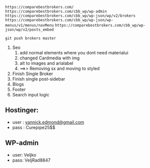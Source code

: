 `https://comparebestbrokers.com/`
`https://comparebestbrokers.com/cbb_wp/wp-admin`
`https://comparebestbrokers.com/cbb_wp/wp-json/wp/v2/brokers`
`https://comparebestbrokers.com/cbb_wp/wp-json/wp-menus/v1/menus/navMenu`
`https://comparebestbrokers.com/cbb_wp/wp-json/wp/v2/posts_embed`

`git push brokers master`

1. Seo
   1. add normal elements where you dont need materialui
   2. changed Cardmedia with img
   3. alt to images and arialabel
   4. ==>> Removing sx and moving to styled
2. Finish Single Broker
3. Finish single post-sidebar
4. Blogs
5. Footer
6. Search input logic

## Hostinger:

- user : yannick.edmond@gmail.com
- pass : Curepipe25$$

## WP-admin

- user: Veljko
- pass: VeljRad8847
